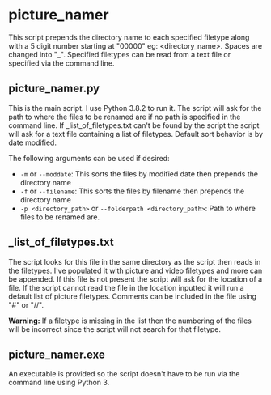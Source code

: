 # picture_namer
This script prepends the directory name to each specified filetype along with a 5 digit number starting at "00000" eg: <directory_name>_<xxxxx>_<filename>. Spaces are changed into "_". Specified filetypes can be read from a text file or specified via the command line.

## picture_namer.py
This is the main script. I use Python 3.8.2 to run it. The script will ask for the path to where the files to be renamed are if no path is specified in the command line. If _list_of_filetypes.txt can't be found by the script the script will ask for a text file containing a list of filetypes. Default sort behavior is by date modified.

The following arguments can be used if desired:
- `-m` or `--moddate`: This sorts the files by modified date then prepends the directory name
- `-f` or `--filename`: This sorts the files by filename then prepends the directory name
- `-p <directory_path>` or `--folderpath <directory_path>`: Path to where files to be renamed are.

## _list_of_filetypes.txt
The script looks for this file in the same directory as the script then reads in the filetypes. I've populated it with picture and video filetypes and more can be appended. If this file is not present the script will ask for the location of a file. If the script cannot read the file in the location inputted it will run a default list of picture filetypes. Comments can be included in the file using "#" or "//".

**Warning:** If a filetype is missing in the list then the numbering of the files will be incorrect since the script will not search for that filetype.  

## picture_namer.exe
An executable is provided so the script doesn't have to be run via the command line using Python 3.
